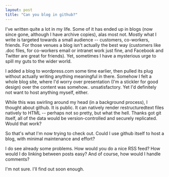 ```yaml
---
layout: post
title: "Can you blog in github?"
---
```


I've written quite a lot in my life. Some of it has ended up in blogs
(now since gone, although I have archive copies), alas most
not. Mostly what I write is targeted towards a small audience --
customers, co-workers, friends. For those venues a blog isn't actually
the best way (customers like .doc files, for co-workers email or
intranet work just fine, and Facebook and Twitter are great for
friends). Yet, sometimes I have a mysterious urge to spill my guts to
the wider world.

I added a blog to wordpress.com some time earlier, then pulled its
plug without actually writing anything meaningful in there. Somehow I
felt a whole blog site, where I'd worry over presentation (I'm a
stickler for good design) over the content was
somehow.. unsatisfactory. Yet I'd definitely not want to host anything
myself, either.

While this was swirling around my head (in a background process), I
thought about github. It is public. It can natively render
restructuredtext files natively to HTML -- perhaps not so pretty, but
what the hell. Thanks got git itself, all of the data would be
version-controlled and securely replicated. Would that work?

So that's what I'm now trying to check out. Could I use github itself
to host a blog, with minimal maintenance and effort?

I do see already some problems. How would you do a nice RSS feed? How
would I do linking between posts easy? And of course, how would I
handle comments?

I'm not sure. I'll find out soon enough.
